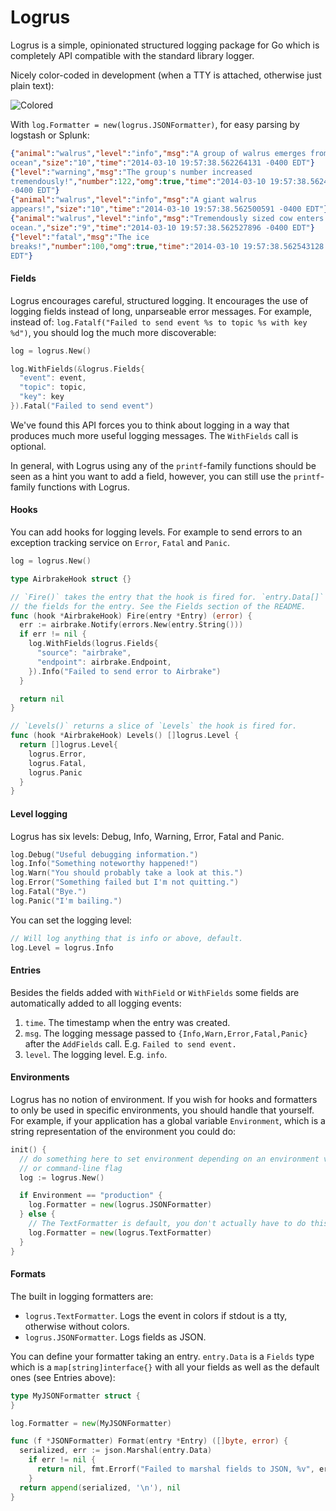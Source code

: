 # Logrus

Logrus is a simple, opinionated structured logging package for Go which is
completely API compatible with the standard library logger.

Nicely color-coded in development (when a TTY is attached, otherwise just
plain text):

![Colored](http://i.imgur.com/PY7qMwd.png)

With `log.Formatter = new(logrus.JSONFormatter)`, for easy parsing by logstash
or Splunk:

```json
{"animal":"walrus","level":"info","msg":"A group of walrus emerges from the
ocean","size":"10","time":"2014-03-10 19:57:38.562264131 -0400 EDT"}
{"level":"warning","msg":"The group's number increased
tremendously!","number":122,"omg":true,"time":"2014-03-10 19:57:38.562471297
-0400 EDT"}
{"animal":"walrus","level":"info","msg":"A giant walrus
appears!","size":"10","time":"2014-03-10 19:57:38.562500591 -0400 EDT"}
{"animal":"walrus","level":"info","msg":"Tremendously sized cow enters the
ocean.","size":"9","time":"2014-03-10 19:57:38.562527896 -0400 EDT"}
{"level":"fatal","msg":"The ice
breaks!","number":100,"omg":true,"time":"2014-03-10 19:57:38.562543128 -0400
EDT"}
```

#### Fields

Logrus encourages careful, structured logging. It encourages the use of logging
fields instead of long, unparseable error messages. For example, instead of:
`log.Fatalf("Failed to send event %s to topic %s with key %d")`, you should log
the much more discoverable:

```go
log = logrus.New()

log.WithFields(&logrus.Fields{
  "event": event,
  "topic": topic,
  "key": key
}).Fatal("Failed to send event")
```

We've found this API forces you to think about logging in a way that produces
much more useful logging messages. The `WithFields` call is optional.

In general, with Logrus using any of the `printf`-family functions should be
seen as a hint you want to add a field, however, you can still use the
`printf`-family functions with Logrus.

#### Hooks

You can add hooks for logging levels. For example to send errors to an exception
tracking service on `Error`, `Fatal` and `Panic`.

```go
log = logrus.New()

type AirbrakeHook struct {}

// `Fire()` takes the entry that the hook is fired for. `entry.Data[]` contains
// the fields for the entry. See the Fields section of the README.
func (hook *AirbrakeHook) Fire(entry *Entry) (error) {
  err := airbrake.Notify(errors.New(entry.String()))
  if err != nil {
    log.WithFields(logrus.Fields{
      "source": "airbrake",
      "endpoint": airbrake.Endpoint,
    }).Info("Failed to send error to Airbrake")
  }

  return nil
}

// `Levels()` returns a slice of `Levels` the hook is fired for.
func (hook *AirbrakeHook) Levels() []logrus.Level {
  return []logrus.Level{
    logrus.Error,
    logrus.Fatal,
    logrus.Panic
  }
}
```

#### Level logging

Logrus has six levels: Debug, Info, Warning, Error, Fatal and Panic.

```go
log.Debug("Useful debugging information.")
log.Info("Something noteworthy happened!")
log.Warn("You should probably take a look at this.")
log.Error("Something failed but I'm not quitting.")
log.Fatal("Bye.")
log.Panic("I'm bailing.")
```

You can set the logging level:

```go
// Will log anything that is info or above, default.
log.Level = logrus.Info
```

#### Entries

Besides the fields added with `WithField` or `WithFields` some fields are
automatically added to all logging events:

1. `time`. The timestamp when the entry was created.
2. `msg`. The logging message passed to `{Info,Warn,Error,Fatal,Panic}` after
   the `AddFields` call. E.g. `Failed to send event.`
3. `level`. The logging level. E.g. `info`.

#### Environments

Logrus has no notion of environment. If you wish for hooks and formatters to
only be used in specific environments, you should handle that yourself. For
example, if your application has a global variable `Environment`, which is a
string representation of the environment you could do:

```go
init() {
  // do something here to set environment depending on an environment variable
  // or command-line flag
  log := logrus.New()

  if Environment == "production" {
    log.Formatter = new(logrus.JSONFormatter)
  } else {
    // The TextFormatter is default, you don't actually have to do this.
    log.Formatter = new(logrus.TextFormatter)
  }
}
```

#### Formats

The built in logging formatters are:

* `logrus.TextFormatter`. Logs the event in colors if stdout is a tty, otherwise
  without colors.
* `logrus.JSONFormatter`. Logs fields as JSON.

You can define your formatter taking an entry. `entry.Data` is a `Fields` type
which is a `map[string]interface{}` with all your fields as well as the default
ones (see Entries above):

```go
type MyJSONFormatter struct {
}

log.Formatter = new(MyJSONFormatter)

func (f *JSONFormatter) Format(entry *Entry) ([]byte, error) {
  serialized, err := json.Marshal(entry.Data)
    if err != nil {
      return nil, fmt.Errorf("Failed to marshal fields to JSON, %v", err)
    }
  return append(serialized, '\n'), nil
}
```
